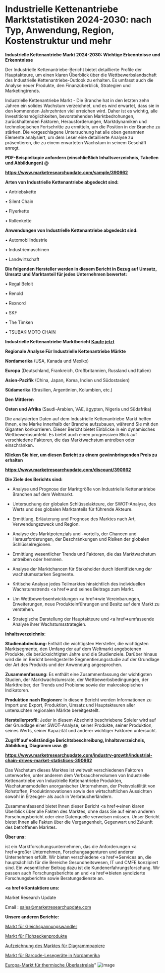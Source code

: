 # Industrielle Kettenantriebe Marktstatistiken 2024-2030: nach Typ, Anwendung, Region, Kostenstruktur und mehr

<strong>Industrielle Kettenantriebe Markt 2024-2030: Wichtige Erkenntnisse und Erkenntnisse</strong>

Der Industrielle Kettenantriebe-Bericht bietet detaillierte Profile der Hauptakteure, um einen klaren Überblick über die Wettbewerbslandschaft des Industrielle Kettenantriebe-Outlook zu erhalten. Es umfasst auch die Analyse neuer Produkte, den Finanzüberblick, Strategien und Marketingtrends.

Industrielle Kettenantriebe Markt - Die Branche hat in den letzten zehn Jahren ein solides Wachstum verzeichnet, und es wird erwartet, dass sie in den kommenden Jahrzehnten viel erreichen wird. Daher ist es wichtig, alle Investitionsmöglichkeiten, bevorstehenden Marktbedrohungen, zurückhaltenden Faktoren, Herausforderungen, Marktdynamiken und technologischen Fortschritte zu ermitteln, um die Position in der Branche zu stärken. Die vorgeschlagene Untersuchung hat alle oben genannten Elemente analysiert, um dem Leser eine detaillierte Analyse zu präsentieren, die zu einem erwarteten Wachstum in seinem Geschäft anregt.



<strong><b>PDF-Beispielkopie anfordern (einschließlich Inhaltsverzeichnis, Tabellen und Abbildungen) @ </b></strong>

<strong><a href=https://www.marketresearchupdate.com/sample/390662>

<strong>https://www.marketresearchupdate.com/sample/390662</u></a></strong></strong>



<strong>Arten von Industrielle Kettenantriebe abgedeckt sind:</strong>

• Antriebskette

• Silent Chain

• Flyerkette

• Rollenkette



<strong>Anwendungen von Industrielle Kettenantriebe abgedeckt sind:</strong>

• Automobilindustrie

• Industriemaschinen

• Landwirtschaft



<strong>Die folgenden Hersteller werden in diesem Bericht in Bezug auf Umsatz, Umsatz und Marktanteil für jedes Unternehmen bewertet:</strong>

• Regal Beloit

• Renold

• Rexnord

• SKF

• The Timken

• TSUBAKIMOTO CHAIN



<strong>Industrielle Kettenantriebe Marktbericht <a href=https://www.marketresearchupdate.com/buynow/390662>Kaufe jetzt</a></strong>



<strong>Regionale Analyse Für Industrielle Kettenantriebe Märkte</strong>



<strong>Nordamerika</strong> (USA, Kanada und Mexiko)



<strong>Europa</strong> (Deutschland, Frankreich, Großbritannien, Russland und Italien)



<strong>Asien-Pazifik</strong> (China, Japan, Korea, Indien und Südostasien)



<strong>Südamerika</strong> (Brasilien, Argentinien, Kolumbien, etc.)



<strong>Den Mittleren</strong> 

<strong>Osten und Afrika</strong> (Saudi-Arabien, VAE, ägypten, Nigeria und Südafrika)

Die analysierten Daten auf dem Industrielle Kettenantriebe Markt helfen Ihnen, eine Marke innerhalb der Branche aufzubauen, während Sie mit den Giganten konkurrieren. Dieser Bericht bietet Einblicke in ein dynamisches Wettbewerbsumfeld. Es bietet auch einen progressiven Blick auf verschiedene Faktoren, die das Marktwachstum antreiben oder einschränken.



<strong>Klicken Sie hier, um diesen Bericht zu einem gewinnbringenden Preis zu erhalten
</strong>

<strong><a href=https://www.marketresearchupdate.com/discount/390662>https://www.marketresearchupdate.com/discount/390662</b></u></strong></a>



<strong>Die Ziele des Berichts sind:</strong>

- Analyse und Prognose der Marktgröße von Industrielle Kettenantriebe Branchen auf dem Weltmarkt.

- Untersuchung der globalen Schlüsselakteure, der SWOT-Analyse, des Werts und des globalen Marktanteils für führende Akteure.

- Ermittlung, Erläuterung und Prognose des Marktes nach Art, Verwendungszweck und Region.

- Analyse des Marktpotenzials und -vorteils, der Chancen und Herausforderungen, der Beschränkungen und Risiken der globalen Schlüsselregionen.

- Ermittlung wesentlicher Trends und Faktoren, die das Marktwachstum antreiben oder hemmen.

- Analyse der Marktchancen für Stakeholder durch Identifizierung der wachstumsstarken Segmente.

- Kritische Analyse jedes Teilmarktes hinsichtlich des individuellen Wachstumstrends <a href=>und</a> seines Beitrags zum Markt.

- Um Wettbewerbsentwicklungen <a href=>wie</a> Vereinbarungen, Erweiterungen, neue Produkteinführungen und Besitz auf dem Markt zu verstehen.

- Strategische Darstellung der Hauptakteure und <a href=>umfas</a>sende Analyse ihrer Wachstumsstrategien.



<strong>Inhaltsverzeichnis:</strong>



<strong>Studienabdeckung:</strong> Enthält die wichtigsten Hersteller, die wichtigsten Marktsegmente, den Umfang der auf dem Weltmarkt angebotenen Produkte, die berücksichtigten Jahre und die Studienziele. Darüber hinaus wird die im Bericht bereitgestellte Segmentierungsstudie auf der Grundlage der Art des Produkts und der Anwendung angesprochen.



<strong>Zusammenfassung:</strong> Es enthält eine Zusammenfassung der wichtigsten Studien, der Marktwachstumsrate, der Wettbewerbsbedingungen, der Markttreiber, der Trends und Probleme sowie der makroskopischen Indikatoren.



<strong>Produktion nach Regionen:</strong> In diesem Bericht werden Informationen zu Import und Export, Produktion, Umsatz und Hauptakteuren aller untersuchten regionalen Märkte bereitgestellt.



<strong>Herstellerprofil:</strong> Jeder in diesem Abschnitt beschriebene Spieler wird auf der Grundlage einer SWOT-Analyse, seiner Produkte, seiner Produktion, seines Werts, seiner Kapazität und anderer wichtiger Faktoren untersucht.



<strong><b>Zugriff auf vollständige Berichtsbeschreibung, Inhaltsverzeichnis, Abbildung, Diagramm usw. @ </b></strong>

<strong><a href=https://www.marketresearchupdate.com/industry-growth/industrial-chain-drives-market-statistices-390662>https://www.marketresearchupdate.com/industry-growth/industrial-chain-drives-market-statistices-390662</a></strong>

Das Wachstum dieses Marktes ist weltweit verschiedenen Faktoren unterworfen, unter anderem dem Verbrauchervolumen von Industrielle Kettenantriebe von Industrielle Kettenantriebe Produkten, Wachstumsmodellen anorganischer Unternehmen, der Preisvolatilität von Rohstoffen, Produktinnovationen sowie den wirtschaftlichen Aussichten sowohl in Erzeuger- als auch in Verbraucherländern.

Zusammenfassend bietet Ihnen dieser Bericht <a href=>einen</a> klaren Überblick über alle Fakten des Marktes, ohne dass Sie auf einen anderen Forschungsbericht oder eine Datenquelle verweisen müssen. Unser Bericht bietet Ihnen alle Fakten über die Vergangenheit, Gegenwart und Zukunft des betroffenen Marktes.



<strong>Über uns:</strong>

 ist ein Marktforschungsunternehmen, das die Anforderungen <a href=>großer</a> Unternehmen, Forschungsagenturen und anderer Unternehmen erfüllt. Wir bieten verschiedene <a href=>Services</a> an, die hauptsächlich für die Bereiche Gesundheitswesen, IT und CMFE konzipiert sind. Ein wesentlicher Beitrag dazu ist die Kundenerfahrungsforschung. Wir passen auch Forschungsberichte an und <a href=>bieten</a> syndizierte Forschungsberichte sowie Beratungsdienste an.



<strong><a href=>Kontaktiere uns:</a></strong>

Market Research Update

Email : sales@marketresearchupdate.com



<strong>Unsere anderen Berichte:</strong>

<a href=https://www.linkedin.com/pulse/dc-voltage-transducers-market-2023-trends-new>Markt für Gleichspannungswandler</a>

<a href=https://www.linkedin.com/pulse/flea-tick-product-market-top-leading-vendors-virbac-corp>Markt für Flohzeckenprodukte</a>

<a href=https://www.linkedin.com/pulse/recording-chart-paper-market-2023-analysis-growth-drivers>Aufzeichnung des Marktes für Diagrammpapiere</a>

<a href=https://www.linkedin.com/pulse/north-america-barcode-reader-market-overview>Markt für Barcode-Lesegeräte in Nordamerika</a>

<a href=https://www.linkedin.com/pulse/europe-thermal-overload-relays-market-size-growth-set>Europa-Markt für thermische Überlastrelais</a>"
![image](https://github.com/Gayatrikarjule/Market-Analysis-361/assets/97346546/95452b59-4375-4205-86b6-a382c02b6ddd)
